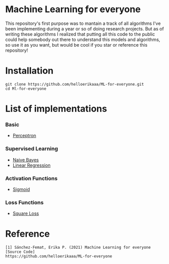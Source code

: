 # Machine Learning for everyone

This repository's first purpose was to mantain a track of all algorithms I've been implementing during a year or so of doing research projects. But as of writing these algorithms I realized that putting all this code to the public could help somebody out there to understand this models and algorithms, so use it as you want, but would be cool if you star or reference this repository!

# Installation
```
git clone https://github.com/helloerikaaa/ML-for-everyone.git
cd Ml-for-everyone
```
# List of implementations

### Basic
* [Perceptron](https://github.com/helloerikaaa/ML-for-everyone/blob/main/basic/perceptron.py)

### Supervised Learning
* [Naive Bayes](https://github.com/helloerikaaa/ML-for-everyone/blob/main/supervised_learning/naive_bayes.py)
* [Linear Regression](https://github.com/helloerikaaa/ML-for-everyone/blob/main/supervised_learning/linear_regression.py)

### Activation Functions
* [Sigmoid](https://github.com/helloerikaaa/ML-for-everyone/blob/main/basic/perceptron.py)

### Loss Functions
* [Square Loss](https://github.com/helloerikaaa/ML-for-everyone/blob/main/utils/loss_functions.py)


# Reference
```
[1] Sánchez-Femat, Erika P. (2021) Machine Learning for everyone [Source Code]
https://github.com/helloerikaaa/ML-for-everyone
```